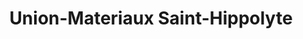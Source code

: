 ---
title: "Union-Materiaux Saint-Hippolyte"
url: /saint-hippolyte/union-materiaux-saint-hippolyte/
shop: Baumarkt
---